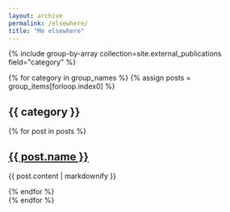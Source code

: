 ```yaml
---
layout: archive
permalink: /elsewhere/
title: "Me elsewhere"
---
```


{% include group-by-array collection=site.external_publications field="category" %}

{% for category in group_names %}
  {% assign posts = group_items[forloop.index0] %}
  <h2 id="{{ category }}" class="archive__subtitle">{{ category }}</h2>
  {% for post in posts %}
  <h2>
    <a href="{{ post.external_url }}">
      {{ post.name }}
    </a>
  </h2>
  <p>{{ post.content | markdownify }}</p>
  {% endfor %}
  <br>
{% endfor %}
